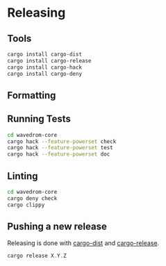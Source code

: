 # Releasing

## Tools

```bash
cargo install cargo-dist
cargo install cargo-release
cargo install cargo-hack
cargo install cargo-deny
```

## Formatting

## Running Tests

```bash
cd wavedrom-core
cargo hack --feature-powerset check
cargo hack --feature-powerset test
cargo hack --feature-powerset doc
```

## Linting

```bash
cd wavedrom-core
cargo deny check
cargo clippy
```

## Pushing a new release

Releasing is done with [cargo-dist](https://github.com/axodotdev/cargo-dist) and
[cargo-release](https://github.com/crate-ci/cargo-release).

```rust
cargo release X.Y.Z
```

